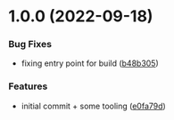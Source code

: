 # 1.0.0 (2022-09-18)


### Bug Fixes

* fixing entry point for build ([b48b305](https://github.com/carere/solux/commit/b48b305ef2ce2a8d7b0091abcb439eb106d641c8))


### Features

* initial commit + some tooling ([e0fa79d](https://github.com/carere/solux/commit/e0fa79dee2176b7be41af422c65976c274f540cc))
